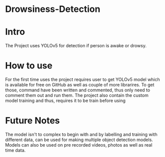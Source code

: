 # Drowsiness-Detection

# Intro
The Project uses YOLOv5 for detection if person is awake or drowsy.

# How to use
For the first time uses the project requires user to get YOLOv5 model which is available for free on GitHub as well as couple of more librarires.
To get those, command have been written and commented, thus only need to comment them out and run them.
The project also contain the custom model training and thus, requires it to be train before using

# Future Notes
The model isn't to complex to begin with and by labelling and training with different data, can be used for making multiple object detection models.
Models can also be used on pre recorded videos, photos as well as real time data.
